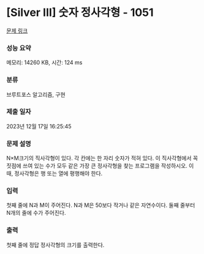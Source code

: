 # [Silver III] 숫자 정사각형 - 1051 

[문제 링크](https://www.acmicpc.net/problem/1051) 

### 성능 요약

메모리: 14260 KB, 시간: 124 ms

### 분류

브루트포스 알고리즘, 구현

### 제출 일자

2023년 12월 17일 16:25:45

### 문제 설명

<p>N×M크기의 직사각형이 있다. 각 칸에는 한 자리 숫자가 적혀 있다. 이 직사각형에서 꼭짓점에 쓰여 있는 수가 모두 같은 가장 큰 정사각형을 찾는 프로그램을 작성하시오. 이때, 정사각형은 행 또는 열에 평행해야 한다.</p>

### 입력 

 <p>첫째 줄에 N과 M이 주어진다. N과 M은 50보다 작거나 같은 자연수이다. 둘째 줄부터 N개의 줄에 수가 주어진다.</p>

### 출력 

 <p>첫째 줄에 정답 정사각형의 크기를 출력한다.</p>

